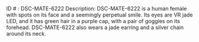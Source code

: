 ID # : DSC-MATE-6222
Description: DSC-MATE-6222 is a human female with spots on its face and a seemingly perpetual smile. Its eyes are VR jade LED, and it has green hair in a purple cap, with a pair of goggles on its forehead. DSC-MATE-6222 also wears a jade earring and a silver chain around its neck.